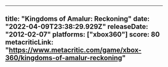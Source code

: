 
---
title: "Kingdoms of Amalur: Reckoning"
date: "2022-04-09T23:38:29.929Z"
releaseDate: "2012-02-07"
platforms: ["xbox360"]
score: 80
metacriticLink: "https://www.metacritic.com/game/xbox-360/kingdoms-of-amalur-reckoning"
---
